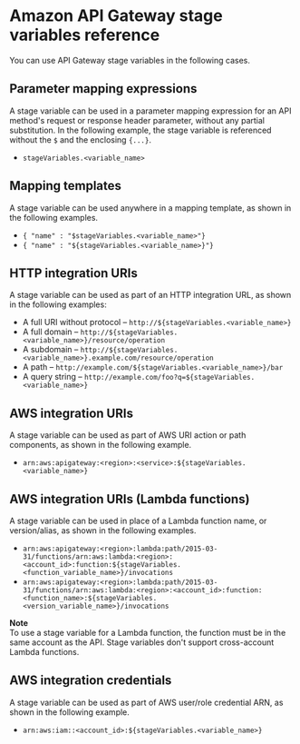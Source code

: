 # Amazon API Gateway stage variables reference<a name="aws-api-gateway-stage-variables-reference"></a>

 You can use API Gateway stage variables in the following cases\. 

## Parameter mapping expressions<a name="stage-variables-in-parameter-mapping-expressions"></a>

A stage variable can be used in a parameter mapping expression for an API method's request or response header parameter, without any partial substitution\. In the following example, the stage variable is referenced without the `$` and the enclosing `{...}`\. 
+ `stageVariables.<variable_name>`

## Mapping templates<a name="stage-variables-in-mapping-templates"></a>

 A stage variable can be used anywhere in a mapping template, as shown in the following examples\. 
+  `{ "name" : "$stageVariables.<variable_name>"}`
+ `{ "name" : "${stageVariables.<variable_name>}"}`

## HTTP integration URIs<a name="stage-variables-in-integration-HTTP-uris"></a>

A stage variable can be used as part of an HTTP integration URL, as shown in the following examples:
+ A full URI without protocol – `http://${stageVariables.<variable_name>}`
+ A full domain – `http://${stageVariables.<variable_name>}/resource/operation`
+ A subdomain – `http://${stageVariables.<variable_name>}.example.com/resource/operation`
+ A path – `http://example.com/${stageVariables.<variable_name>}/bar`
+ A query string – `http://example.com/foo?q=${stageVariables.<variable_name>}` 

## AWS integration URIs<a name="stage-variables-in-integration-aws-uris"></a>

 A stage variable can be used as part of AWS URI action or path components, as shown in the following example\.
+ `arn:aws:apigateway:<region>:<service>:${stageVariables.<variable_name>}`

## AWS integration URIs \(Lambda functions\)<a name="stage-variables-in-integration-lambda-functions"></a>

 A stage variable can be used in place of a Lambda function name, or version/alias, as shown in the following examples\. 
+ `arn:aws:apigateway:<region>:lambda:path/2015-03-31/functions/arn:aws:lambda:<region>:<account_id>:function:${stageVariables.<function_variable_name>}/invocations`
+ `arn:aws:apigateway:<region>:lambda:path/2015-03-31/functions/arn:aws:lambda:<region>:<account_id>:function:<function_name>:${stageVariables.<version_variable_name>}/invocations`

**Note**  
To use a stage variable for a Lambda function, the function must be in the same account as the API\. Stage variables don't support cross\-account Lambda functions\.

## AWS integration credentials<a name="stage-variables-in-integration-aws-credentials"></a>

 A stage variable can be used as part of AWS user/role credential ARN, as shown in the following example\. 
+  `arn:aws:iam::<account_id>:${stageVariables.<variable_name>}` 